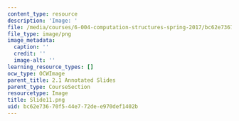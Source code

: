 ```yaml
---
content_type: resource
description: 'Image: '
file: /media/courses/6-004-computation-structures-spring-2017/bc62e73670f544e772dee970def1402b_Slide11.png
file_type: image/png
image_metadata:
  caption: ''
  credit: ''
  image-alt: ''
learning_resource_types: []
ocw_type: OCWImage
parent_title: 2.1 Annotated Slides
parent_type: CourseSection
resourcetype: Image
title: Slide11.png
uid: bc62e736-70f5-44e7-72de-e970def1402b
---
```

